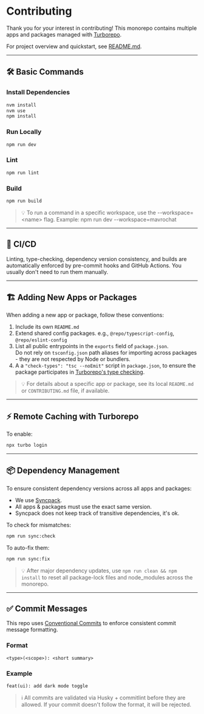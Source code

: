 # Contributing

Thank you for your interest in contributing! This monorepo contains multiple apps and packages managed with [Turborepo](https://turborepo.com).

For project overview and quickstart, see [README.md](./README.md).

---

## 🛠️ Basic Commands

### Install Dependencies

```sh
nvm install
nvm use
npm install
```

### Run Locally

```sh
npm run dev
```

### Lint

```sh
npm run lint
```

### Build

```sh
npm run build
```

> 💡 To run a command in a specific workspace, use the --workspace=\<name> flag.
> Example: npm run dev --workspace=mavrochat

---

## 🤖 CI/CD

Linting, type-checking, dependency version consistency, and builds are automatically enforced by pre-commit hooks and GitHub Actions. You usually don't need to run them manually.

---

## 🏗️ Adding New Apps or Packages

When adding a new app or package, follow these conventions:

1. Include its own `README.md`
2. Extend shared config packages. e.g., `@repo/typescript-config`, `@repo/eslint-config`
3. List all public entrypoints in the `exports` field of `package.json`.  
   Do not rely on `tsconfig.json` path aliases for importing across packages - they are not respected by Node or bundlers.
4. A a `"check-types": "tsc --noEmit"` script in `package.json`, to ensure the package participates in [Turborepo's type checking](https://turborepo.com/docs/guides/tools/typescript#linting-your-codebase).

> 💡 For details about a specific app or package, see its local `README.md` or `CONTRIBUTING.md` file, if available.

---

## ⚡ Remote Caching with Turborepo

To enable:

```sh
npx turbo login
```

---

## 📦 Dependency Management

To ensure consistent dependency versions across all apps and packages:

- We use [Syncpack](https://github.com/JamieMason/syncpack).
- All apps & packages must use the exact same version.
- Syncpack does not keep track of transitive dependencies, it's ok.

To check for mismatches:

```sh
npm run sync:check
```

To auto-fix them:

```sh
npm run sync:fix
```

> 💡 After major dependency updates, use `npm run clean && npm install` to reset all package-lock files and node_modules across the monorepo.

---

## ✅ Commit Messages

This repo uses [Conventional Commits](https://www.conventionalcommits.org/) to enforce consistent commit message formatting.

### Format

```
<type>(<scope>): <short summary>
```

### Example

```
feat(ui): add dark mode toggle
```

> ℹ️ All commits are validated via Husky + commitlint before they are allowed. If your commit doesn't follow the format, it will be rejected.
